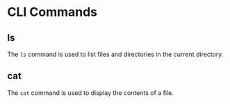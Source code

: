 # CLI Commands

## ls
The `ls` command is used to list files and directories in the current directory.

## cat
The `cat` command is used to display the contents of a file.
